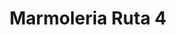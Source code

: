 ---
title: "Marmoleria Ruta 4"
url: /ciudad-autonoma-de-buenos-aires/marmoleria-ruta-4/
shop: general
---